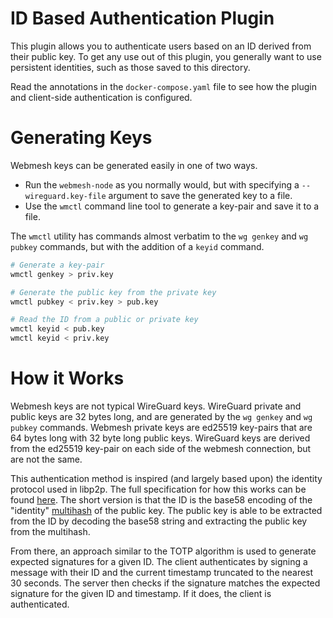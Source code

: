 # ID Based Authentication Plugin

This plugin allows you to authenticate users based on an ID derived from their public key.
To get any use out of this plugin, you generally want to use persistent identities, such as those saved to this directory.

Read the annotations in the `docker-compose.yaml` file to see how the plugin and client-side authentication is configured.

# Generating Keys

Webmesh keys can be generated easily in one of two ways.

- Run the `webmesh-node` as you normally would, but with specifying a `--wireguard.key-file` argument to save the generated key to a file.
- Use the `wmctl` command line tool to generate a key-pair and save it to a file.

The `wmctl` utility has commands almost verbatim to the `wg genkey` and `wg pubkey` commands, but with the addition of a `keyid` command.

```bash
# Generate a key-pair
wmctl genkey > priv.key

# Generate the public key from the private key
wmctl pubkey < priv.key > pub.key

# Read the ID from a public or private key
wmctl keyid < pub.key
wmctl keyid < priv.key
```

# How it Works

Webmesh keys are not typical WireGuard keys.
WireGuard private and public keys are 32 bytes long, and are generated by the `wg genkey` and `wg pubkey` commands.
Webmesh private keys are ed25519 key-pairs that are 64 bytes long with 32 byte long public keys.
WireGuard keys are derived from the ed25519 key-pair on each side of the webmesh connection, but are not the same.

This authentication method is inspired (and largely based upon) the identity protocol used in libp2p.
The full specification for how this works can be found [here](https://github.com/libp2p/specs/blob/master/peer-ids/peer-ids.md).
The short version is that the ID is the base58 encoding of the "identity" [multihash](https://github.com/multiformats/multihash) of the public key.
The public key is able to be extracted from the ID by decoding the base58 string and extracting the public key from the multihash.

From there, an approach similar to the TOTP algorithm is used to generate expected signatures for a given ID.
The client authenticates by signing a message with their ID and the current timestamp truncated to the nearest 30 seconds.
The server then checks if the signature matches the expected signature for the given ID and timestamp.
If it does, the client is authenticated.
